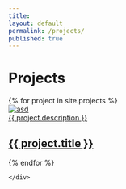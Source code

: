 ```yaml
---
title:
layout: default
permalink: /projects/
published: true
---
```

# Projects
<div class="ProjectContainer">
	<div class="gallery">
  {% for project in site.projects %}
  <div class="projectTile">
    <a href="{{ project.url | prepend: site.baseurl | prepend: site.url }}">
      <div class="projectImage">
      <img class="projectImage" src="{{ project.image }}" alt="asd">
        <div class="overlay">
            <div class="text">{{ project.description }}</div>
        </div>
      </div>
          <span>
              <h2>{{ project.title }}</h2>
          </span>
          </a>
  </div>

  {% endfor %}

	</div>

</div>
